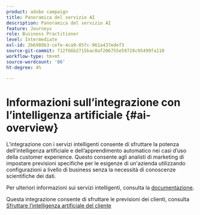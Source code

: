 ```yaml
---
product: adobe campaign
title: Panoramica del servizio AI
description: Panoramica del servizio AI
feature: Journeys
role: Business Practitioner
level: Intermediate
exl-id: 2b6989b3-cefe-4ca9-85fc-961a437edef3
source-git-commit: 712f66b2715bac0af206755e59728c95499fa110
workflow-type: tm+mt
source-wordcount: '86'
ht-degree: 4%

---
```


# Informazioni sull’integrazione con l’intelligenza artificiale {#ai-overview}

L’integrazione con i servizi intelligenti consente di sfruttare la potenza dell’intelligenza artificiale e dell’apprendimento automatico nei casi d’uso della customer experience. Questo consente agli analisti di marketing di impostare previsioni specifiche per le esigenze di un&#39;azienda utilizzando configurazioni a livello di business senza la necessità di conoscenze scientifiche dei dati.

Per ulteriori informazioni sui servizi intelligenti, consulta la [documentazione](https://docs.adobe.com/content/help/en/experience-platform/intelligent-services/home.html).

Questa integrazione consente di sfruttare le previsioni dei clienti, consulta [Sfruttare l’intelligenza artificiale del cliente](../ai-services/leveraging-customer-ai.md)

<!--* fatigue scores, see [Leveraging Journey AI](../ai-services/leveraging-fatigue-scores.md)-->
